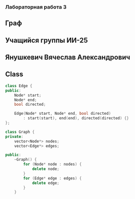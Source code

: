 ### Лабораторная работа 3
## Граф
## Учащийся группы ИИ-25
## Янушкевич Вячеслав Александрович
## Class
```C++
class Edge {
public:
    Node* start;
    Node* end;
    bool directed;

    Edge(Node* start, Node* end, bool directed)
        : start(start), end(end), directed(directed) {}
};

class Graph {
private:
    vector<Node*> nodes;
    vector<Edge*> edges;

public:
    ~Graph() {
        for (Node* node : nodes) {
            delete node;
        }
        for (Edge* edge : edges) {
            delete edge;
        }
    }
```
